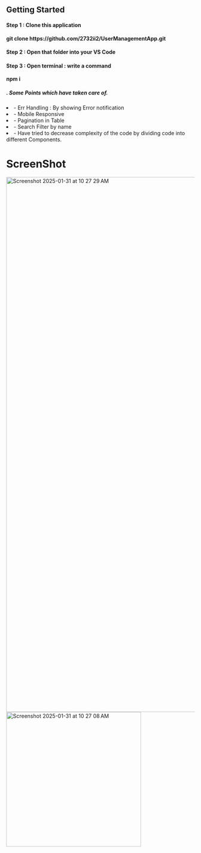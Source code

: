 





## Getting Started

<h4>Step 1 : Clone this application </h1>
<Strong> git clone https://github.com/2732ii2/UserManagementApp.git  </Strong>

<h4>Step 2 : Open that folder into your VS Code </h1>

<h4>Step 3 : Open terminal : write a command </h1>
<Strong> npm i </Strong>


<h5>. Some Points which have taken care of. </h5>

<li> - Err Handling : By showing Error notification </li>
<li> - Mobile Responsive </li>
<li> - Pagination in Table </li>
<li> - Search Filter by name </li>
<li> - Have tried to decrease complexity of the code by dividing code into different Components. </li>

# ScreenShot 
<img width="1431" alt="Screenshot 2025-01-31 at 10 27 29 AM" src="https://github.com/user-attachments/assets/22b3df37-2983-412c-a325-9e4eb990f940" />
<img width="360" alt="Screenshot 2025-01-31 at 10 27 08 AM" src="https://github.com/user-attachments/assets/bb8c5aab-5160-428d-ad50-cf91181cb941" />
